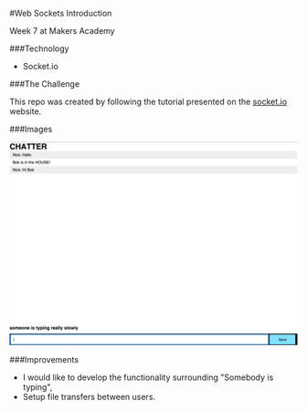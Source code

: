 #Web Sockets Introduction

Week 7 at Makers Academy

###Technology

- Socket.io


###The Challenge

This repo was created by following the tutorial presented on the
[socket.io](http://socket.io/get-started/chat/) website.

###Images

![alt text](images/chatserver.png 
"Chat Server")

###Improvements

- I would like to develop the functionality surrounding "Somebody is typing",
- Setup file transfers between users. 

